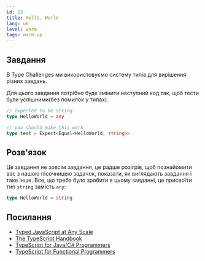 ```yaml
---
id: 13
title: Hello, World
lang: uk
level: warm
tags: warm-up
---
```


## Завдання

В Type Challenges ми використовуємо систему типів для вирішення різних завдань.

Для цього завдання потрібно буде змінити наступний код так, щоб тести були успішними(без помилок у типах).

```ts
// expected to be string
type HelloWorld = any
```

```ts
// you should make this work
type test = Expect<Equal<HelloWorld, string>>
```

## Розв'язок

Це завдання не зовсім завдання, це радше розігрів, щоб познайомити вас з нашою пісочницею задачок, показати, як виглядають завдання і таке інше.
Все, що треба було зробити в цьому завданні, це присвоїти тип `string` замість `any`:

```ts
type HelloWorld = string
```

## Посилання

- [Typed JavaScript at Any Scale](https://www.typescriptlang.org)
- [The TypeScript Handbook](https://www.typescriptlang.org/docs/handbook/intro.html)
- [TypeScript for Java/C# Programmers](https://www.typescriptlang.org/docs/handbook/typescript-in-5-minutes-oop.html)
- [TypeScript for Functional Programmers](https://www.typescriptlang.org/docs/handbook/typescript-in-5-minutes-func.html)
